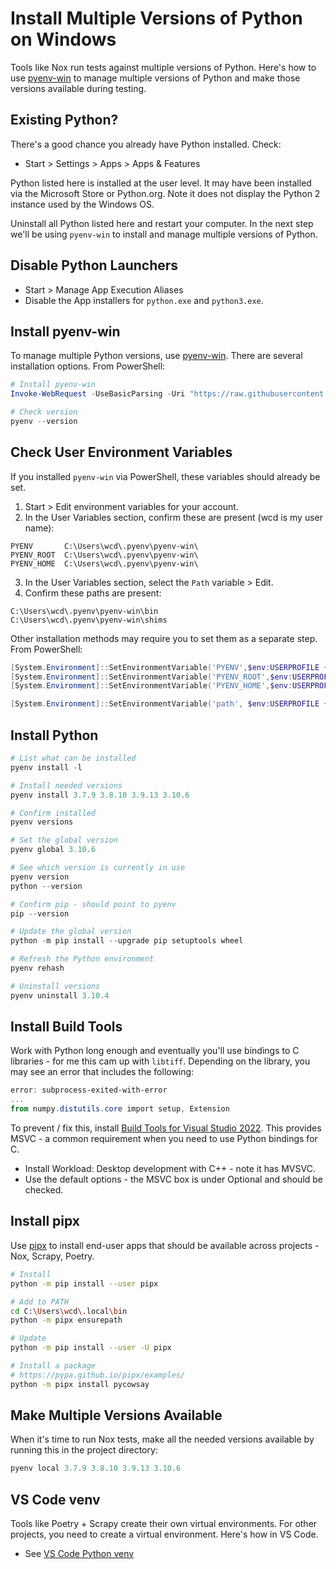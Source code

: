 # Install Multiple Versions of Python on Windows

Tools like Nox run tests against multiple versions of Python. Here's how to use [pyenv-win](https://github.com/pyenv-win/pyenv-win#python-pip) to manage multiple versions of Python and make those versions available during testing.

## Existing Python?

There's a good chance you already have Python installed. Check:

- Start > Settings > Apps > Apps & Features

Python listed here is installed at the user level. It may have been installed via the Microsoft Store or Python.org. Note it does not display the Python 2 instance used by the Windows OS.

Uninstall all Python listed here and restart your computer. In the next step we'll be using `pyenv-win` to install and manage multiple versions of Python.

## Disable Python Launchers

- Start > Manage App Execution Aliases
- Disable the App installers for `python.exe` and `python3.exe`.

## Install pyenv-win

To manage multiple Python versions, use [pyenv-win](https://github.com/pyenv-win/pyenv-win). There are several installation options. From PowerShell:

```powershell
# Install pyenv-win
Invoke-WebRequest -UseBasicParsing -Uri "https://raw.githubusercontent.com/pyenv-win/pyenv-win/master/pyenv-win/install-pyenv-win.ps1" -OutFile "./install-pyenv-win.ps1"; &"./install-pyenv-win.ps1"

# Check version
pyenv --version
```

## Check User Environment Variables

If you installed `pyenv-win` via PowerShell, these variables should already be set.

1. Start > Edit environment variables for your account.
2. In the User Variables section, confirm these are present (wcd is my user name):

```
PYENV       C:\Users\wcd\.pyenv\pyenv-win\
PYENV_ROOT  C:\Users\wcd\.pyenv\pyenv-win\
PYENV_HOME  C:\Users\wcd\.pyenv\pyenv-win\
```

3. In the User Variables section, select the `Path` variable > Edit.
4. Confirm these paths are present:

```
C:\Users\wcd\.pyenv\pyenv-win\bin
C:\Users\wcd\.pyenv\pyenv-win\shims
```

Other installation methods may require you to set them as a separate step. From PowerShell:

```powershell
[System.Environment]::SetEnvironmentVariable('PYENV',$env:USERPROFILE + "\.pyenv\pyenv-win\","User")
[System.Environment]::SetEnvironmentVariable('PYENV_ROOT',$env:USERPROFILE + "\.pyenv\pyenv-win\","User")
[System.Environment]::SetEnvironmentVariable('PYENV_HOME',$env:USERPROFILE + "\.pyenv\pyenv-win\","User")

[System.Environment]::SetEnvironmentVariable('path', $env:USERPROFILE + "\.pyenv\pyenv-win\bin;" + $env:USERPROFILE + "\.pyenv\pyenv-win\shims;" + [System.Environment]::GetEnvironmentVariable('path', "User"),"User")
```

## Install Python

```powershell
# List what can be installed
pyenv install -l

# Install needed versions
pyenv install 3.7.9 3.8.10 3.9.13 3.10.6

# Confirm installed
pyenv versions

# Set the global version
pyenv global 3.10.6

# See which version is currently in use
pyenv version
python --version

# Confirm pip - should point to pyenv
pip --version

# Update the global version
python -m pip install --upgrade pip setuptools wheel

# Refresh the Python environment
pyenv rehash

# Uninstall versions
pyenv uninstall 3.10.4
```

## Install Build Tools

Work with Python long enough and eventually you'll use bindings to C libraries - for me this cam up with `libtiff`. Depending on the library, you may see an error that includes the following:

```powershell
error: subprocess-exited-with-error
...
from numpy.distutils.core import setup, Extension
```

To prevent / fix this, install [Build Tools for Visual Studio 2022](https://visualstudio.microsoft.com/downloads/#build-tools-for-visual-studio-2022). This provides MSVC - a common requirement when you need to use Python bindings for C.

- Install Workload: Desktop development with C++ - note it has MVSVC.
- Use the default options - the MSVC box is under Optional and should be checked.


## Install pipx

Use [pipx](https://pypa.github.io/pipx/) to install end-user apps that should be available across projects - Nox, Scrapy, Poetry.

```bash
# Install
python -m pip install --user pipx

# Add to PATH
cd C:\Users\wcd\.local\bin
python -m pipx ensurepath

# Update
python -m pip install --user -U pipx

# Install a package
# https://pypa.github.io/pipx/examples/
python -m pipx install pycowsay
```

## Make Multiple Versions Available

When it's time to run Nox tests, make all the needed versions available by running this in the project directory:

```powershell
pyenv local 3.7.9 3.8.10 3.9.13 3.10.6
```

## VS Code venv

Tools like Poetry + Scrapy create their own virtual environments. For other projects, you need to create a virtual environment. Here's how in VS Code.

* See [VS Code Python venv](https://github.com/wcDogg/windows/blob/main/vs-code_venv.md)

